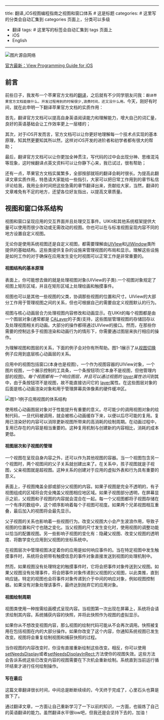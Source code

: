 
---
title: 翻译_iOS视图编程指南之视图和窗口体系 # 这是标题
categories:   # 这里写的分类会自动汇集到 categories 页面上，分类可以多级
- 翻译
tags: # 这里写的标签会自动汇集到 tags 页面上
- iOS
- English
---


![图片源自网络](http://upload-images.jianshu.io/upload_images/1713024-5d01f6c3c909513a.jpg?imageMogr2/auto-orient/strip%7CimageView2/2/w/1240)

[官方最新：View Programming Guide for iOS](https://developer.apple.com/library/ios/documentation/WindowsViews/Conceptual/ViewPG_iPhoneOS/Introduction/Introduction.html#//apple_ref/doc/uid/TP40009503-CH1-SW2)

## 前言

前些日子，我发布一个苹果官方文档的[翻译](https://developer.apple.com/library/ios/documentation/WindowsViews/Conceptual/ViewPG_iPhoneOS/Introduction/Introduction.html#//apple_ref/doc/uid/TP40009503-CH1-SW2)，之后就有不少同学朋友问我：`翻译苹果官方文档能做什么，开发过程用到的时候很少,浪费时间，还又没什么用。`今天，刚好有时间，就在此申明一下翻译苹果官方文档的实质作用：

 首先，翻译官方文档可以提高自身英语阅读能力和理解能力，增大自己的词汇量，良好的英语基础会让工作效率更上一层楼的；
 
 其次，对于iOS开发而言，官方文档可以让你更好地理解每一个技术点实现的基本原理，知其然更要知其所以然，这样对iOS开发的进阶者和初学者都有很大的帮助；
 
最后，翻译官方文档可以让你更加全神贯注，写代码的过中会出现分神、思维混沌等现象，这时候翻译点英文资料可以让你静下心来，我已试过，很有帮助；

还有一点，苹果官方文档实属繁多，全部按部就班的翻译会耗时很长。为提高此翻译文章实质作用，特恳请大家能给一些指引，大家可以把日常工作用到的章节私信评论给我，我用业余时间把这些急需的章节翻译出来，贡献给大家，当然，翻译的文章难免有不足的地方，还望各位好友指出，以提高文章质量。


## 视图和窗口体系结构

视图和窗口呈现应用的交互界面并且处理交互事件。UIKit和其他系统框架提供大量可以使用而很少改动或无需改动的视图。你也可以在与标准视图呈现内容不同的地方设置自定义视图。

无论你是使用系统视图还是自定义视图，都需要理解由[UIVIew](https://developer.apple.com/library/ios/documentation/UIKit/Reference/UIView_Class/index.html#//apple_ref/occ/cl/UIView)和[UIWindow](https://developer.apple.com/library/ios/documentation/UIKit/Reference/UIWindow_Class/index.html#//apple_ref/occ/cl/UIWindow)类所提供的基础结构。这些类提供复杂的设施来管理视图的布局和显示。理解这些设施是如何工作的对于确保在应用发生变化时视图可以正常工作是非常重要的。

#### 视图结构的基本原理

 表面上，你可能想去做的就是处理视图对象(UIView的子类).一个视图对象规定了视图上矩形区域，并且在矩形区域上处理绘画和触摸事件。
 
 视图也可以是其他一些视图的父类，协调那些视图的位置和尺寸。UIView的大部分工作用于管理视图之间的关系，但也可根据自己的需要自定义视图默认的行为。
 
视图与核心动画层合力处理视图内容修改和动画显示。在UIKit的每个视图都是由一个图层对象(通常都是 [CALayer](https://developer.apple.com/library/ios/documentation/GraphicsImaging/Reference/CALayer_class/index.html#//apple_ref/occ/cl/CALayer)的子类)支持，这些图层管理视图的存储回存以及处理视图相关的动画。大部分的操作都得通过UIView的接口。然而，在那些你需要的控制远多于视图渲染和动画行为的情形下，你需要通过图层来执行相应的操作。

为理解视图和图层的关系，下面的例子会对你有所帮助。图1-1展示了从[视图切换](https://developer.apple.com/library/ios/samplecode/ViewTransitions/Introduction/Intro.html#//apple_ref/doc/uid/DTS40007411)例子应用到底层核心动画层的关系。

应用中的视图包括窗口(本身也是视图)，一个作为视图容器的UIView对象，一个图片视图，一个展示控制的工具条，一个条按钮项(它本身不是视图，但他管理内部的视图)。*每个视图都有一个响应图层，并且可以通过视图的 [layer](https://developer.apple.com/library/ios/documentation/UIKit/Reference/UIView_Class/index.html#//apple_ref/occ/instp/UIView/layer)属性访问到*其中，由于条按钮项不是视图，故不能直接访问它的 [layer](https://developer.apple.com/library/ios/documentation/UIKit/Reference/UIView_Class/index.html#//apple_ref/occ/instp/UIView/layer)属性。在这些图层对象的后面是核心动画渲染对象和用于管理屏幕具体像素的硬件缓冲区。

![图1-1例子应用视图的体系结构](https://developer.apple.com/library/ios/documentation/WindowsViews/Conceptual/ViewPG_iPhoneOS/Art/view-layer-store.jpg)

使用核心动画图层对象对于性能提升有重要的意义。尽可能少的调用视图对象的绘制代码，一旦代码被调用，就会被核心动画缓存下来，以便以后尽可能的复用。复用已渲染好的内容可以消除更新视图所带来的高消耗的绘制周期。在动画过程中，复用已存在的内容是相当重要的。这种复用机制与创建新的内容相比，消耗的成本更低。

#### 视图层次和子视图的管理

 一个视图在呈现自身内容之外，还可以作为其他视图的容器。当一个视图包含另一个视图时，两个视图间的父子关系就创建出来了。在关系中，孩子视图就是子视图，父亲视图就是超视图。这种关系的创建对于应用的虚拟外表和行为具有重要的意义。
 
表面上，子视图掩盖全部或部分父视图的内容。如果子视图是完全不透明的，有子视图组成的区域将会完全掩盖父视图相应地区域。如果子视图部分透明，在屏幕显示之前，父视图和子视图的内容就会混合在一起。每一个父视图都将子视图存储在一个有序的数组中，这个顺序影响着每个子视图可视度。如果两个兄弟视图相互重叠，最后加入的视图将会最先显示。

父子视图的关系也影响着一些视图行为。改变父视图大小会产生波浪作用，导致子视图的位置和尺寸也随之变化。当父视图的尺寸发生变化时，使用视图的调整功能以恰当的配置视图。另一些影响子视图的变化有：隐藏父视图、改变父视图的透明度、将数学变化应用到父视图的坐标系统中。

在视图层次中管理视图决定着你的应用是如何响应事件的。当在特定视图中发生触摸事件时，系统将会把带有触摸信息的事件对象直接发送到视图的处理机制中。

然而，如果视图没有处理特定的触摸事件时，它将会把事件对象传送到父视图。如果父视图没有处理事件，将会把事件对象传递到父视图的父视图，以此类推，直到响应链。特定的视图也会将事件对象传递到介于中间的响应对象，例如视图控制器。如果没有对象处理该事件，最终达到抛弃它的应用对象。

#### 视图绘制周期

视图类使用一种按需绘画模式呈现内容。当视图第一次出现在屏幕上，系统将会请求绘制其内容。系统捕获内容的快照，并将此快照作为视图的虚拟显示。

如果你从不想改变视图内容，那么视图的绘制代码可能从不会再次调用。快照被复用在包括视图在内的大部分操作。如果你改变了这个内容，你通知系统视图已发生改变。视图将会重复绘制视图和捕获快照的过程。

 当你视图的内容改变时，你没有直接重新绘制这些改变。相反，你可以使用[setNeedsDisplay](https://developer.apple.com/library/ios/documentation/UIKit/Reference/UIView_Class/index.html#//apple_ref/occ/instm/UIView/setNeedsDisplay)或者[setNeedsDisplayInRect:](https://developer.apple.com/library/ios/documentation/UIKit/Reference/UIView_Class/index.html#//apple_ref/occ/instm/UIView/setNeedsDisplayInRect:)方法使你的视图失效。这些方法会告诉系统这些已改变内容的视图需要在下次机会重新绘制。系统直到当前运行循环结束才进行任何绘制操作。

#### 写在最后

这篇文章翻译很长时间，中间总是断断续续的，今天终于完成了，心里石头也算是放下了。

通过翻译文章，一方面让自己重新学习了一下以前的知识，一方面，也锻炼了自己的英语翻译的能力。虽然翻译水平很low吧，但我还是会坚持下去的，加油！

